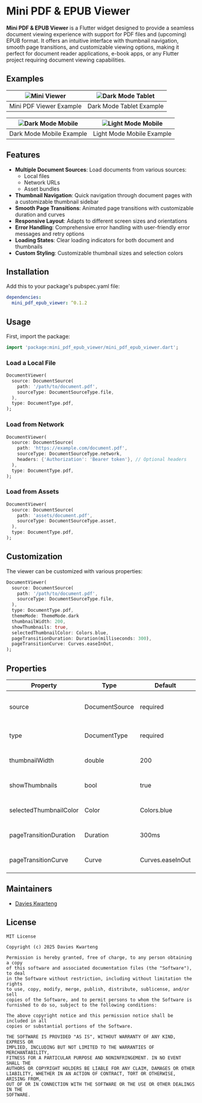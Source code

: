# Mini PDF & EPUB Viewer

**Mini PDF & EPUB Viewer** is a Flutter widget designed to provide a seamless document viewing experience with support for PDF files and (upcoming) EPUB format. It offers an intuitive interface with thumbnail navigation, smooth page transitions, and customizable viewing options, making it perfect for document reader applications, e-book apps, or any Flutter project requiring document viewing capabilities.

## Examples
| ![Mini Viewer](doc/src/assets/example/example.gif) | ![Dark Mode Tablet](doc/src/assets/example/dark_tablet.png) |
|:--------------------------------------------------:|:----------------------------------------------------------:|
| Mini PDF Viewer Example                            | Dark Mode Tablet Example                                    |

| ![Dark Mode Mobile](doc/src/assets/example/dark_mobile.png) | ![Light Mode Mobile](doc/src/assets/example/light_mobile.png) |
|:-----------------------------------------------------------:|:------------------------------------------------------------:|
| Dark Mode Mobile Example                                     | Light Mode Mobile Example                                    |

## Features

- **Multiple Document Sources**: Load documents from various sources:
  - Local files
  - Network URLs
  - Asset bundles
- **Thumbnail Navigation**: Quick navigation through document pages with a customizable thumbnail sidebar
- **Smooth Page Transitions**: Animated page transitions with customizable duration and curves
- **Responsive Layout**: Adapts to different screen sizes and orientations
- **Error Handling**: Comprehensive error handling with user-friendly error messages and retry options
- **Loading States**: Clear loading indicators for both document and thumbnails
- **Custom Styling**: Customizable thumbnail sizes and selection colors

## Installation

Add this to your package's pubspec.yaml file:

```yaml
dependencies:
  mini_pdf_epub_viewer: ^0.1.2
```

## Usage

First, import the package:

```dart
import 'package:mini_pdf_epub_viewer/mini_pdf_epub_viewer.dart';
```

### Load a Local File

```dart
DocumentViewer(
  source: DocumentSource(
    path: '/path/to/document.pdf',
    sourceType: DocumentSourceType.file,
  ),
  type: DocumentType.pdf,
);
```

### Load from Network

```dart
DocumentViewer(
  source: DocumentSource(
    path: 'https://example.com/document.pdf',
    sourceType: DocumentSourceType.network,
    headers: {'Authorization': 'Bearer token'}, // Optional headers
  ),
  type: DocumentType.pdf,
);
```

### Load from Assets

```dart
DocumentViewer(
  source: DocumentSource(
    path: 'assets/document.pdf',
    sourceType: DocumentSourceType.asset,
  ),
  type: DocumentType.pdf,
);
```

## Customization

The viewer can be customized with various properties:

```dart
DocumentViewer(
  source: DocumentSource(
    path: '/path/to/document.pdf',
    sourceType: DocumentSourceType.file,
  ),
  type: DocumentType.pdf,
  themeMode: ThemeMode.dark
  thumbnailWidth: 200,
  showThumbnails: true,
  selectedThumbnailColor: Colors.blue,
  pageTransitionDuration: Duration(milliseconds: 300),
  pageTransitionCurve: Curves.easeInOut,
);
```

## Properties

| Property | Type | Default | Description |
|----------|------|---------|-------------|
| source | DocumentSource | required | Configuration for the document source |
| type | DocumentType | required | Type of document (PDF/EPUB) |
| thumbnailWidth | double | 200 | Width of thumbnail sidebar |
| showThumbnails | bool | true | Whether to show thumbnails |
| selectedThumbnailColor | Color | Colors.blue | Color of selected thumbnail |
| pageTransitionDuration | Duration | 300ms | Duration of page transitions |
| pageTransitionCurve | Curve | Curves.easeInOut | Animation curve for transitions |

## Maintainers

- [Davies Kwarteng](https://github.com/davies-k)

## License

```
MIT License

Copyright (c) 2025 Davies Kwarteng

Permission is hereby granted, free of charge, to any person obtaining a copy
of this software and associated documentation files (the "Software"), to deal
in the Software without restriction, including without limitation the rights
to use, copy, modify, merge, publish, distribute, sublicense, and/or sell
copies of the Software, and to permit persons to whom the Software is
furnished to do so, subject to the following conditions:

The above copyright notice and this permission notice shall be included in all
copies or substantial portions of the Software.

THE SOFTWARE IS PROVIDED "AS IS", WITHOUT WARRANTY OF ANY KIND, EXPRESS OR
IMPLIED, INCLUDING BUT NOT LIMITED TO THE WARRANTIES OF MERCHANTABILITY,
FITNESS FOR A PARTICULAR PURPOSE AND NONINFRINGEMENT. IN NO EVENT SHALL THE
AUTHORS OR COPYRIGHT HOLDERS BE LIABLE FOR ANY CLAIM, DAMAGES OR OTHER
LIABILITY, WHETHER IN AN ACTION OF CONTRACT, TORT OR OTHERWISE, ARISING FROM,
OUT OF OR IN CONNECTION WITH THE SOFTWARE OR THE USE OR OTHER DEALINGS IN THE
SOFTWARE.
```
